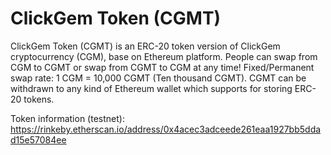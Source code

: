 # ClickGem Token (CGMT)
ClickGem Token (CGMT) is an ERC-20 token version of ClickGem cryptocurrency (CGM), base on Ethereum platform. People can swap from CGM to CGMT or swap from CGMT to CGM at any time! Fixed/Permanent swap rate: 1 CGM = 10,000 CGMT (Ten thousand CGMT). CGMT can be withdrawn to any kind of Ethereum wallet which supports for storing ERC-20 tokens.

Token information (testnet): https://rinkeby.etherscan.io/address/0x4acec3adceede261eaa1927bb5ddad15e57084ee